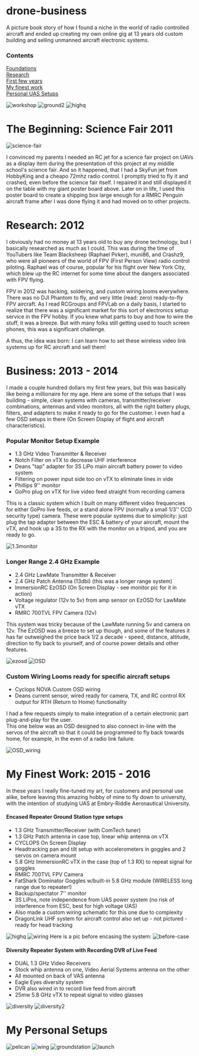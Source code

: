 # drone-business
 A picture book story of how I found a niche in the world of radio controlled aircraft
 and ended up creating my own online gig at 13 years old custom building and selling unmanned aircraft 
 electronic systems.
 
### Contents
[Foundations](#the-beginning-science-fair-2011)  
[Research](#research-2012)   
[First few years](#business-2013---2014)   
[My finest work](#my-finest-work-2015---2016)   
[Personal UAS Setups](#my-personal-setups)

![workshop](./pics/workshop1.jpg)
![ground2](./pics/wing_field_station.jpg)
![highq](./pics/case_setup_full.jpg)


# The Beginning: Science Fair 2011
![science-fair](./pics/sciencefair.JPG)

I convinced my parents I needed an RC jet for a science fair project on UAVs as a display item during 
the presentation of this project at my middle school's science fair.  And so it happened, that I had a 
SkyFun jet from HobbyKing and a cheapo 72mhz radio control.  I promptly tried to fly it and crashed, even 
before the science fair itself.  I repaired it and still displayed it on the table with my giant poster board 
above.  Later on in life, I used this poster board to create a shipping box large enough for a RMRC Penguin 
aircraft frame after I was done flying it and had moved on to other projects.

# Research: 2012
I obviously had no money at 13 years old to buy any drone technology, but I basically researched as much as I could. 
This was during the time of YouTubers like Team Blacksheep (Raphael Pirker), muni86, and Crashz9, who were all pioneers of 
the world of FPV (First Person View) radio control piloting.  Raphael was of course, popular for his flight over New 
York City, which blew up the RC internet for some time about the dangers associated with FPV flying.

FPV in 2012 was hacking, soldering, and custom wiring looms everywhere.  There was no DJI Phantom to fly, and 
very little (read: zero) ready-to-fly FPV aircraft.  As I read RCGroups and FPVLab on a daily basis, I started to 
realize that there was a significant market for this sort of electronics setup service in the FPV hobby.  If you knew 
what parts to buy and how to wire the stuff, it was a breeze.  But with many folks still getting used to touch screen 
phones, this was a significant challenge.

A thus, the idea was born: I can learn how to set these wireless video link systems up for RC aircraft and sell them!

# Business: 2013 - 2014
I made a couple hundred dollars my first few years, but this was basically like being a millionaire for 
my age.  Here are some of the setups that I was building - simple, clean systems with cameras, 
transmitter/receiver combinations, antennas and video monitors, all with the right battery plugs, filters, and adapters to 
make it ready to go for the customer.  I even had a few OSD setups in there (On Screen Display of flight 
and aircraft characteristics).

### Popular Monitor Setup Example
- 1.3 GHz Video Transmitter & Receiver
- Notch Filter on vTX to decrease UHF interference
- Deans "tap" adapter for 3S LiPo main aircraft battery power to video system
- Filtering on power input side too on vTX to eliminate lines in vide
- Phillips 9'' monitor
- GoPro plug on vTX for live video feed straight from recording camera

This is a classic system which I built on many different video frequencies for either GoPro live feeds, 
or a stand alone FPV (normally a small 1/3'' CCD security type) camera.  These were popular systems due 
to simplicity: just plug the tap adapter between the ESC & battery of your aircraft, mount the vTX, 
and hook up a 3S to the RX with the monitor on a tripod, and you are ready to go.

![1.3monitor](./pics/1.3_setup_monitor.jpg)

### Longer Range 2.4 GHz Example
- 2.4 GHz LawMate Transmitter & Receiver
- 2.4 GHz Patch Antenna (13dbi) (this was a longer range system)
- ImmersionRC EzOSD (On Screen Display - see monitor pic for it in action)
- Voltage regulator (12v to 5v) from amp sensor on EzOSD for LawMate vTX
- RMRC 700TVL FPV Camera (12v)   

This system was tricky because of the LawMate running 5v and camera on 12v.  The EzOSD was a breeze to set up
though, and some of the features it has far outweighed the price back 1/2 a decade - speed, distance, altitude,
direction to fly back to yourself, and of course power details and other features.

![ezosd](./pics/EZOSD_setup_full.jpg)
![OSD](./pics/HW_monitor_camera.jpg)


### Custom Wiring Looms ready for specific aircraft setups
- Cyclops NOVA Custom OSD wiring
- Deans current sensor, wired ready for camera, TX, and RC control RX output for RTH (Return to Home) 
functionality

I had a few requests simply to make integration of a certain electronic part plug-and-play for the user.  
This one below was an OSD designed to also connect in-line with the servos of the aircraft so that it could be
programmed to fly back towards home, for example, in the even of a radio link failure.

![OSD_wiring](./pics/OSD_setup.jpg)

# My Finest Work: 2015 - 2016
In these years I really fine-tuned my art, for customers and personal use alike, before leaving this amazing 
hobby of mine to fly down to university, with the intention of studying UAS at Embry-Riddle Aeronautical 
University.

#### Encased Repeater Ground Station type setups
- 1.3 GHz Transmitter/Receiver (with ComTech tuner)
- 1.3 GHz Patch antenna in case top, linear whip antenna on vTX
- CYCLOPS On Screen Display
- Headtracking pan and tilt setup with accelerometers in goggles and 2 servos on camera mount
- 5.8 GHz ImmersionRC vTX in the case (top of 1.3 RX) to repeat signal for goggles
- RMRC 700TVL FPV Camera
- FatShark Dominator Goggles w/built-in 5.8 GHz module (WIRELESS long range due to repeater!)
- Backup/spectator 7'' monitor
- 3S LiPos, note independence from UAS power system (no risk of interference from ESC, best for high voltage UAS)
- Also made a custom wiring schematic for this one due to complexity
- DragonLink UHF system for aircraft control also set up - not pictured - ready for head tracking 


![highq](./pics/case_setup_full.jpg)
![wiring](./pics/Wiring.jpg)
Here is a pic before encasing the system:
![before-case](./pics/complete_setup_complex.jpg)

#### Diversity Repeater System with Recording DVR of Live Feed
- DUAL 1.3 GHz Video Receivers
- Stock whip antenna on one, Video Aerial Systems antenna on the other
- All mounted on back of VAS antenna
- Eagle Eyes diversity system 
- DVR also wired in to record live feed from aircraft
- 25mw 5.8 GHz vTX to repeat signal to video glasses

![diversity](./pics/diversity_setup_back.JPG)
![diversity2](./pics/diversity_setup_antenna.JPG)


# My Personal Setups
![pelican](./pics/RMRC_Pelican_field.jpg)
![wing](./pics/wing_field_station.jpg)
![groundstation](./pics/ground_station_CTH.jpg)
![launch](./pics/handlaunch.png)








